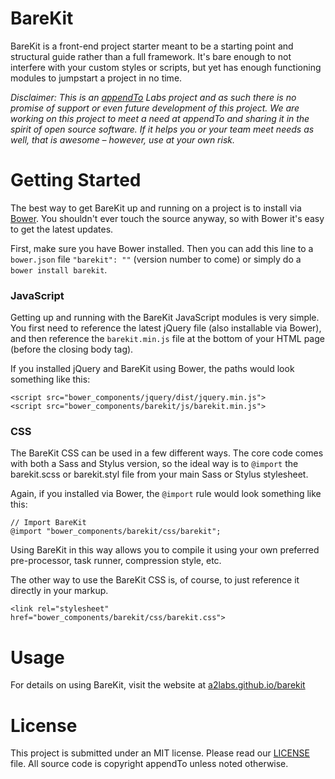 BareKit
==========

BareKit is a front-end project starter meant to be a starting point and structural guide rather than a full framework. It's bare enough to not interfere with your custom styles or scripts, but yet has enough functioning modules to jumpstart a project in no time.

_Disclaimer: This is an [appendTo](http://appendto.com) Labs project and as such there is no promise of support or even future development of this project. We are working on this project to meet a need at appendTo and sharing it in the spirit of open source software. If it helps you or your team meet needs as well, that is awesome – however, use at your own risk._

# Getting Started

The best way to get BareKit up and running on a project is to install via [Bower](http://bower.io/). You shouldn't ever touch the source anyway, so with Bower it's easy to get the latest updates.

First, make sure you have Bower installed. Then you can add this line to a `bower.json` file `"barekit": ""` (version number to come) or simply do a `bower install barekit`.


### JavaScript

Getting up and running with the BareKit JavaScript modules is very simple. You first need to reference the latest jQuery file (also installable via Bower), and then reference the `barekit.min.js` file at the bottom of your HTML page (before the closing body tag).

If you installed jQuery and BareKit using Bower, the paths would look something like this:

```
<script src="bower_components/jquery/dist/jquery.min.js">
<script src="bower_components/barekit/js/barekit.min.js">
```

### CSS

The BareKit CSS can be used in a few different ways. The core code comes with both a Sass and Stylus version, so the ideal way is to `@import` the barekit.scss or barekit.styl file from your main Sass or Stylus stylesheet.

Again, if you installed via Bower, the `@import` rule would look something like this:

```
// Import BareKit
@import "bower_components/barekit/css/barekit";
```

Using BareKit in this way allows you to compile it using your own preferred pre-processor, task runner, compression style, etc.

The other way to use the BareKit CSS is, of course, to just reference it directly in your markup.

```
<link rel="stylesheet" href="bower_components/barekit/css/barekit.css">
```

# Usage

For details on using BareKit, visit the website at [a2labs.github.io/barekit](http://a2labs.github.io/barekit)

# License

This project is submitted under an MIT license. Please read our [LICENSE](https://github.com/a2labs/barekit/blob/master/LICENSE) file. All source code is copyright appendTo unless noted otherwise.
